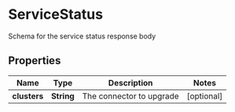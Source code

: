 

# ServiceStatus

Schema for the service status response body

## Properties

Name | Type | Description | Notes
------------ | ------------- | ------------- | -------------
**clusters** | **String** | The connector to upgrade |  [optional]



